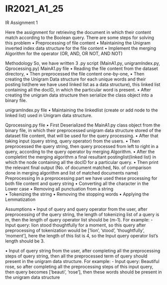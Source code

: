 # IR2021_A1_25
IR Assignment 1

Here the assignment for retrieving the document in which their content match according to the Boolean query.
There are some steps for solving this problem
•	Preprocessing of file content
•	Maintaining the Unigram inverted index data structure for the file content
•	Implement the merging Algorithm for the operator (OR, AND, OR NOT, AND NOT)

Methodology
So, we have written 3 .py script (MainA1.py, unigramIndex.py, Qprocessing.py)
MainA1.py file
•	Reading the file content from the dataset directory, 
•	Then preprocessed the file content one-by-one, 
•	Then creating the Unigram Data structure for each unique words and their posting list(here we have used linked list as a data structure), this linked list containing all the docID, in which the particular word is present. 
•	After creating the unigram data structure then serialize the class object into a binary file.

unigramIndex.py file
•	Maintaining the linkedlist (create or add node to the linked list) used in Unigram data structure.

Qprocessing.py file 
•	First Deserialized the MainA1.py class object from the binary file, in which their preprocessed unigram data structure stored of the dataset file content, that will be used for the query processing. 
•	After that taking input (query string, query operator) from the users. 
•	Then preprocessed the query string, then query processed from left to right in a query, according to the query operator by merging Algorithm. 
•	After the completint the merging algorithm a final resultant postinglist(linked list) in which the node containing all the docID for a particular query. 
•	Then print the relevant final output (No. of document matched, No. of comparison done in merging algorithm and list of matched documents name)   
Preprocessing
In a preprocessing part we have used these processing for both file content and query string
•	Converting all the character in the Lower case
•	Removing all punctuation from a string  
•	Tokenizing the string
•	Removing the stopping words
•	Applying the Lemmatization


Assumptions
•	Input of query and query operator from the user, after preprocessing of the query string, the length of tokenizing list of a query is m, then the length of query operator list should be (m-1). 
For example: - Input query: lion stood thoughtfully for a moment, so this query after preprocessing of tokenization would be [‘lion’, ‘stood’, ‘thoughtfully’, ‘moment’], here the length of this list is 4, so the Input query operator list’s length should be 3.

•	Input of query string from the user, after completing all the preprocessing steps of query string, then all the preprocessed term of query should present in the unigram data structure.
For example: - Input query: Beautiful rose, so after completing all the preprocessing steps of this input query, then query becomes [‘beauti’, ‘rose’], then these words should be present in the unigram data structure 
